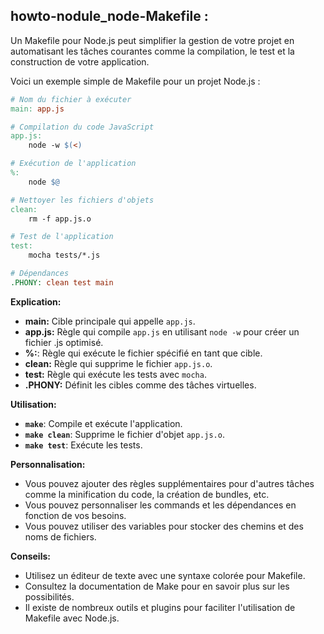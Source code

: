 ##  howto-nodule_node-Makefile :

Un Makefile pour Node.js peut simplifier la gestion de votre projet en automatisant les tâches courantes comme la compilation, le test et la construction de votre application. 

Voici un exemple simple de Makefile pour un projet Node.js :

```makefile
# Nom du fichier à exécuter
main: app.js

# Compilation du code JavaScript
app.js:
	node -w $(<)

# Exécution de l'application
%:
	node $@

# Nettoyer les fichiers d'objets
clean:
	rm -f app.js.o

# Test de l'application
test:
	mocha tests/*.js

# Dépendances
.PHONY: clean test main
```

**Explication:**

* **main:** Cible principale qui appelle `app.js`.
* **app.js:** Règle qui compile `app.js` en utilisant `node -w` pour créer un fichier .js optimisé.
* **%:**: Règle qui exécute le fichier spécifié en tant que cible.
* **clean:** Règle qui supprime le fichier `app.js.o`.
* **test:** Règle qui exécute les tests avec `mocha`.
* **.PHONY:** Définit les cibles comme des tâches virtuelles.

**Utilisation:**

* **`make`**: Compile et exécute l'application.
* **`make clean`**: Supprime le fichier d'objet `app.js.o`.
* **`make test`**: Exécute les tests.

**Personnalisation:**

* Vous pouvez ajouter des règles supplémentaires pour d'autres tâches comme la minification du code, la création de bundles, etc.
* Vous pouvez personnaliser les commands et les dépendances en fonction de vos besoins.
* Vous pouvez utiliser des variables pour stocker des chemins et des noms de fichiers.

**Conseils:**

* Utilisez un éditeur de texte avec une syntaxe colorée pour Makefile.
* Consultez la documentation de Make pour en savoir plus sur les possibilités.
* Il existe de nombreux outils et plugins pour faciliter l'utilisation de Makefile avec Node.js.



